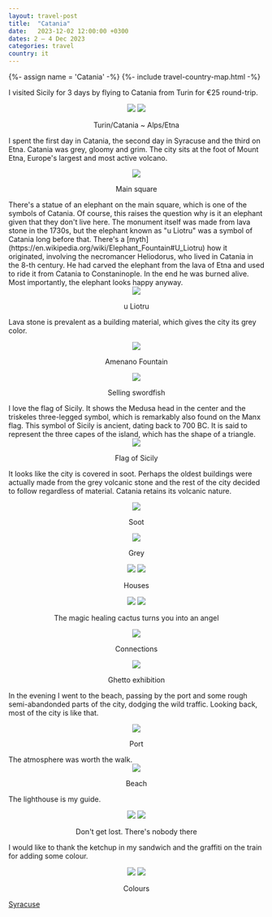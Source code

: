 ```yaml
---
layout: travel-post
title:  "Catania"
date:   2023-12-02 12:00:00 +0300
dates: 2 – 4 Dec 2023
categories: travel
country: it
---
```

{%- assign name = 'Catania' -%}
{%- include travel-country-map.html -%}


I visited Sicily for 3 days by flying to Catania from Turin for €25 round-trip. 
<center>
    <div class="side-by-side">
        <img src="{{site.baseurl}}/assets/img/catania/0.jpg" />
        <img src="{{site.baseurl}}/assets/img/catania/0-1.jpg" />
    </div>
    <p class="image-label">Turin/Catania ~ Alps/Etna</p>
</center>

I spent the first day in Catania, the second day in Syracuse and the third on Etna. Catania was grey, gloomy and grim. The city sits at the foot of Mount Etna, Europe's largest and most active volcano.
<center>
    <img src="{{site.baseurl}}/assets/img/catania/1.jpg" />
    <p class="image-label">Main square</p>
</center>
There's a statue of an elephant on the main square, which is one of the symbols of Catania. Of course, this raises the question why is it an elephant given that they don't live here. The monument itself was made from lava stone in the 1730s, but the elephant known as "u Liotru" was a symbol of Catania long before that. There's a [myth](https://en.wikipedia.org/wiki/Elephant_Fountain#U_Liotru) how it originated, involving the necromancer Heliodorus, who lived in Catania in the 8-th century. He had carved the elephant from the lava of Etna and used to ride it from Catania to Constaninople. In the end he was burned alive. Most importantly, the elephant looks happy anyway.
<center>
    <img src="{{site.baseurl}}/assets/img/catania/2.jpg" />
    <p class="image-label">u Liotru</p>
</center>

Lava stone is prevalent as a building material, which gives the city its grey color.
<center>
    <img src="{{site.baseurl}}/assets/img/catania/3.jpg" />
    <p class="image-label">Amenano Fountain</p>
</center>
<center>
    <img src="{{site.baseurl}}/assets/img/catania/4.jpg" />
    <p class="image-label">Selling swordfish</p>
</center>
I love the flag of Sicily. It shows the Medusa head in the center and the triskeles three-legged symbol, which is remarkably also found on the Manx flag. This symbol of Sicily is ancient, dating back to 700 BC. It is said to represent the three capes of the island, which has the shape of a triangle.
<center>
    <img src="{{site.baseurl}}/assets/img/catania/5.jpg" />
    <p class="image-label">Flag of Sicily</p>
</center>


It looks like the city is covered in soot. Perhaps the oldest buildings were actually made from the grey volcanic stone and the rest of the city decided to follow regardless of material. Catania retains its volcanic nature.
<center>
    <img src="{{site.baseurl}}/assets/img/catania/9.jpg" />
    <p class="image-label">Soot</p>
</center>
<center>
    <img src="{{site.baseurl}}/assets/img/catania/6.jpg" />
    <p class="image-label">Grey</p>
</center>
<center>
    <div class="side-by-side">
        <img src="{{site.baseurl}}/assets/img/catania/12.jpg" />
        <img src="{{site.baseurl}}/assets/img/catania/10.jpg" />
    </div>
    <p class="image-label">Houses</p>
</center>

<center>
    <div class="side-by-side">
        <img src="{{site.baseurl}}/assets/img/catania/13.jpg" />
        <img src="{{site.baseurl}}/assets/img/catania/11.jpg" />
    </div>
    <p class="image-label">The magic healing cactus turns you into an angel</p>
</center>

<center>
    <img src="{{site.baseurl}}/assets/img/catania/8.jpg" />
    <p class="image-label">Connections</p>
</center>

<center>
    <img src="{{site.baseurl}}/assets/img/catania/7.jpg" />
    <p class="image-label">Ghetto exhibition</p>
</center>

In the evening I went to the beach, passing by the port and some rough semi-abandonded parts of the city, dodging the wild traffic. Looking back, most of the city is like that.
<center>
    <img src="{{site.baseurl}}/assets/img/catania/14.jpg" />
    <p class="image-label">Port</p>
</center>
The atmosphere was worth the walk.
<center>
    <img src="{{site.baseurl}}/assets/img/catania/15.jpg" />
    <p class="image-label">Beach</p>
</center>

The lighthouse is my guide.
<center>
    <div class="side-by-side">
        <img src="{{site.baseurl}}/assets/img/catania/16.jpg" />
        <img src="{{site.baseurl}}/assets/img/catania/17.jpg" />
    </div>
    <p class="image-label">Don't get lost. There's nobody there</p>
</center>

I would like to thank the ketchup in my sandwich and the graffiti on the train for adding some colour.
<center>
    <div class="side-by-side">
        <img src="{{site.baseurl}}/assets/img/catania/18.jpg" />
        <img src="{{site.baseurl}}/assets/img/catania/19.jpg" />
    </div>
    <p class="image-label">Colours</p>
</center>

<a class="next" href="/travel/2023/syracuse">
    Syracuse
</a>